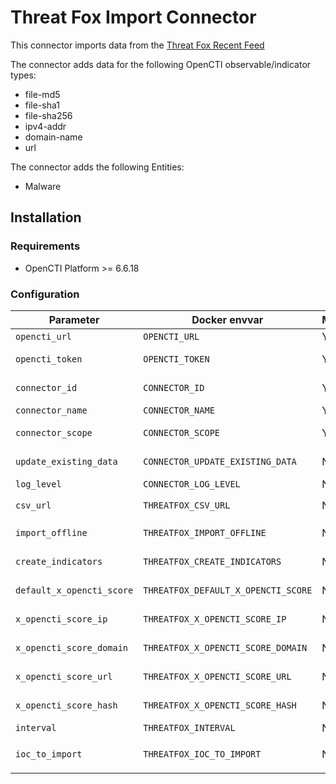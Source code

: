 # Threat Fox Import Connector

<!--
General description of the connector
* What it does
* How it works
* Special requirements
* Use case description
* ...
-->

This connector imports data from the [Threat Fox Recent Feed](https://threatfox.abuse.ch/)

The connector adds data for the following OpenCTI observable/indicator types:

- file-md5
- file-sha1
- file-sha256
- ipv4-addr
- domain-name
- url

The connector adds the following Entities:

- Malware

## Installation

### Requirements

- OpenCTI Platform >= 6.6.18

### Configuration

| Parameter              | Docker envvar                    | Mandatory | Description                                                                                                             |
| ---------------------- | -------------------------------- | --------- | ----------------------------------------------------------------------------------------------------------------------- |
| `opencti_url`          | `OPENCTI_URL`                    | Yes       | The URL of the OpenCTI platform.                                                                                        |
| `opencti_token`        | `OPENCTI_TOKEN`                  | Yes       | The default admin token configured in the OpenCTI platform parameters file.                                             |
| `connector_id`         | `CONNECTOR_ID`                   | Yes       | A valid arbitrary `UUIDv4` that must be unique for this connector.                                                      |
| `connector_name`       | `CONNECTOR_NAME`                 | Yes       | Option `ZeroFox`                                                                                                        |
| `connector_scope`      | `CONNECTOR_SCOPE`                | Yes       | Supported scope: Template Scope (MIME Type or Stix Object)                                                              |
| `update_existing_data` | `CONNECTOR_UPDATE_EXISTING_DATA` | No        | Update data alrerady in the platform based on the Threat Fox data pull                                                  |
| `log_level`            | `CONNECTOR_LOG_LEVEL`            | No        | Log output for the connector. Defaults to `INFO`                                                                                            |
| `csv_url`              | `THREATFOX_CSV_URL`              | No        | Defaults to `https://threatfox.abuse.ch/export/csv/recent/`                                                                                                                        |
| `import_offline`       | `THREATFOX_IMPORT_OFFLINE`       | No        | Create records for indicators that are offline. Defaults to `True`                                                                                                                        |
| `create_indicators`    | `THREATFOX_CREATE_INDICATORS`    | No        | Create indicators in addition to observables. Defaults to `True`                                                                                                                        |
| `default_x_opencti_score` | `THREATFOX_DEFAULT_X_OPENCTI_SCORE` | No        | The default x_opencti_score to use. Defaults to `50`.      |
| `x_opencti_score_ip`      | `THREATFOX_X_OPENCTI_SCORE_IP`      | No        | Set the x_opencti_score for IP observables/indicators.     |
| `x_opencti_score_domain`  | `THREATFOX_X_OPENCTI_SCORE_DOMAIN`  | No        | Set the x_opencti_score for Domain observables/indicators. |
| `x_opencti_score_url`     | `THREATFOX_X_OPENCTI_SCORE_URL`     | No        | Set the x_opencti_score for URL observables/indicators.    |
| `x_opencti_score_hash`    | `THREATFOX_X_OPENCTI_SCORE_HASH`    | No        | Set the x_opencti_score for Hash observables/indicators.   |
| `interval`                | `THREATFOX_INTERVAL`                | No        | Run interval. Defaults to `3`                                                                                                                        |
| `ioc_to_import`            | `THREATFOX_IOC_TO_IMPORT`            | No        | List of IOC types to retrieve, available parameter: `all_types, ip:port, domain, url, md5_hash, sha1_hash, sha256_hash` |
